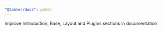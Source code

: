 ```yaml
---
"@tabler/docs": patch
---
```


Improve Introduction, Base, Layout and Plugins sections in documentation
